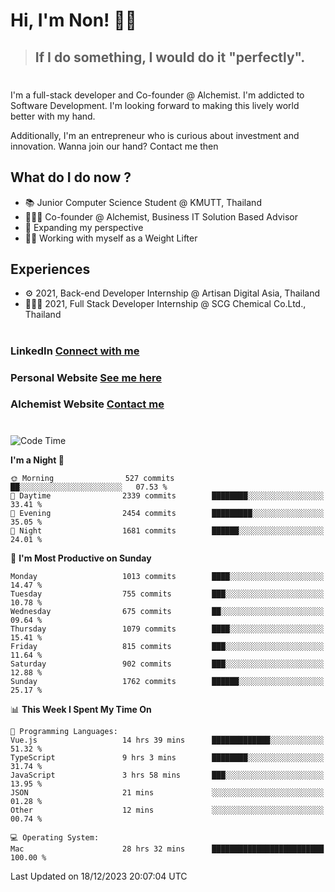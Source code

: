 # Hi, I'm Non! 🖐🏻

> ## If I do something, I would do it "perfectly".

#

I'm a full-stack developer and Co-founder @ Alchemist. I'm addicted to Software Development. I'm looking forward to making this lively world better with my hand.

Additionally, I'm an entrepreneur who is curious about investment and innovation. Wanna join our hand? Contact me then

## What do I do now ?

- 📚 Junior Computer Science Student @ KMUTT, Thailand
- 🧑🏻‍💻 Co-founder @ Alchemist, Business IT Solution Based Advisor
- 🌈 Expanding my perspective
- 🏋🏻 Working with myself as a Weight Lifter

## Experiences

- ⚙️ 2021, Back-end Developer Internship @ Artisan Digital Asia, Thailand
- 🧑🏻‍💻 2021, Full Stack Developer Internship @ SCG Chemical Co.Ltd., Thailand

#

### LinkedIn [Connect with me](https://www.linkedin.com/in/non-nontra/)

### Personal Website [See me here](https://nonnontra.com/)

### Alchemist Website [Contact me](https://alchemist-softwarehouse.co/)

#

<!--START_SECTION:waka-->
![Code Time](http://img.shields.io/badge/Code%20Time-3%2C433%20hrs%2033%20mins-blue)

**I'm a Night 🦉** 

```text
🌞 Morning                527 commits         ██░░░░░░░░░░░░░░░░░░░░░░░   07.53 % 
🌆 Daytime                2339 commits        ████████░░░░░░░░░░░░░░░░░   33.41 % 
🌃 Evening                2454 commits        █████████░░░░░░░░░░░░░░░░   35.05 % 
🌙 Night                  1681 commits        ██████░░░░░░░░░░░░░░░░░░░   24.01 % 
```
📅 **I'm Most Productive on Sunday** 

```text
Monday                   1013 commits        ████░░░░░░░░░░░░░░░░░░░░░   14.47 % 
Tuesday                  755 commits         ███░░░░░░░░░░░░░░░░░░░░░░   10.78 % 
Wednesday                675 commits         ██░░░░░░░░░░░░░░░░░░░░░░░   09.64 % 
Thursday                 1079 commits        ████░░░░░░░░░░░░░░░░░░░░░   15.41 % 
Friday                   815 commits         ███░░░░░░░░░░░░░░░░░░░░░░   11.64 % 
Saturday                 902 commits         ███░░░░░░░░░░░░░░░░░░░░░░   12.88 % 
Sunday                   1762 commits        ██████░░░░░░░░░░░░░░░░░░░   25.17 % 
```


📊 **This Week I Spent My Time On** 

```text
💬 Programming Languages: 
Vue.js                   14 hrs 39 mins      █████████████░░░░░░░░░░░░   51.32 % 
TypeScript               9 hrs 3 mins        ████████░░░░░░░░░░░░░░░░░   31.74 % 
JavaScript               3 hrs 58 mins       ███░░░░░░░░░░░░░░░░░░░░░░   13.95 % 
JSON                     21 mins             ░░░░░░░░░░░░░░░░░░░░░░░░░   01.28 % 
Other                    12 mins             ░░░░░░░░░░░░░░░░░░░░░░░░░   00.74 % 

💻 Operating System: 
Mac                      28 hrs 32 mins      █████████████████████████   100.00 % 
```


 Last Updated on 18/12/2023 20:07:04 UTC
<!--END_SECTION:waka-->
